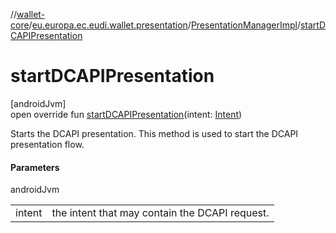 //[wallet-core](../../../index.md)/[eu.europa.ec.eudi.wallet.presentation](../index.md)/[PresentationManagerImpl](index.md)/[startDCAPIPresentation](start-d-c-a-p-i-presentation.md)

# startDCAPIPresentation

[androidJvm]\
open override fun [startDCAPIPresentation](start-d-c-a-p-i-presentation.md)(intent: [Intent](https://developer.android.com/reference/kotlin/android/content/Intent.html))

Starts the DCAPI presentation. This method is used to start the DCAPI presentation flow.

#### Parameters

androidJvm

| | |
|---|---|
| intent | the intent that may contain the DCAPI request. |
